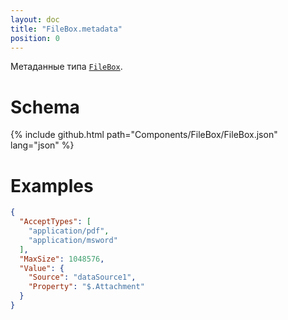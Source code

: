 ```yaml
---
layout: doc
title: "FileBox.metadata"
position: 0
---
```


Метаданные типа [`FileBox`](../).

# Schema

{% include github.html path="Components/FileBox/FileBox.json" lang="json" %}

# Examples

```json
{
  "AcceptTypes": [
    "application/pdf",
    "application/msword"
  ],
  "MaxSize": 1048576,
  "Value": {
    "Source": "dataSource1",
    "Property": "$.Attachment"
  }
}
```
